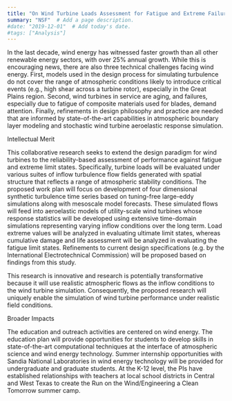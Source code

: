 ```yaml
---
title: "On Wind Turbine Loads Assessment for Fatigue and Extreme Failure Limit States in Contrasting Atmospheric Stability Conditions"  # Add a page title.
summary: "NSF"  # Add a page description.
#date: "2019-12-01"  # Add today's date.
#tags: ["Analysis"]
---
```

In the last decade, wind energy has witnessed faster growth than all other renewable energy sectors, with over 25% annual growth. While this is encouraging news, there are also three technical challenges facing wind energy. First, models used in the design process for simulating turbulence do not cover the range of atmospheric conditions likely to introduce critical events (e.g., high shear across a turbine rotor), especially in the Great Plains region. Second, wind turbines in service are aging, and failures, especially due to fatigue of composite materials used for blades, demand attention. Finally, refinements in design philosophy and practice are needed that are informed by state-of-the-art capabilities in atmospheric boundary layer modeling and stochastic wind turbine aeroelastic response simulation.

Intellectual Merit

This collaborative research seeks to extend the design paradigm for wind turbines to the reliability-based assessment of performance against fatigue and extreme limit states. Specifically, turbine loads will be evaluated under various suites of inflow turbulence flow fields generated with spatial structure that reflects a range of atmospheric stability conditions. The proposed work plan will focus on development of four dimensional synthetic turbulence time series based on tuning-free large-eddy simulations along with mesoscale model forecasts. These simulated flows will feed into aeroelastic models of utility-scale wind turbines whose response statistics will be developed using extensive time-domain simulations representing varying inflow conditions over the long term. Load extreme values will be analyzed in evaluating ultimate limit states, whereas cumulative damage and life assessment will be analyzed in evaluating the fatigue limit states. Refinements to current design specifications (e.g. by the International Electrotechnical Commission) will be proposed based on findings from this study.

This research is innovative and research is potentially transformative because it will use realistic atmospheric flows as the inflow conditions to the wind turbine simulation. Consequently, the proposed research will uniquely enable the simulation of wind turbine performance under realistic field conditions.

Broader Impacts

The education and outreach activities are centered on wind energy. The education plan will provide opportunities for students to develop skills in state-of-the-art computational techniques at the interface of atmospheric science and wind energy technology. Summer internship opportunities with Sandia National Laboratories in wind energy technology will be provided for undergraduate and graduate students. At the K-12 level, the PIs have established relationships with teachers at local school districts in Central and West Texas to create the Run on the Wind/Engineering a Clean Tomorrow summer camp.